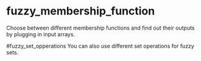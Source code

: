 # fuzzy_membership_function
Choose between different membership functions and find out their outputs by plugging in input arrays.


#fuzzy_set_opperations
You can also use different set operations for fuzzy sets.
